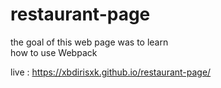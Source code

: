 # restaurant-page

the goal of this web page was to learn \
how to use Webpack

live : https://xbdirisxk.github.io/restaurant-page/
